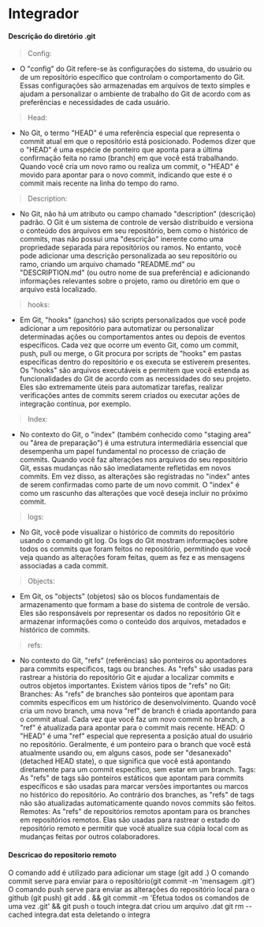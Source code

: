 # Integrador

#### Descrição do diretório .git

> Config:
- O "config" do Git refere-se às configurações do sistema, do usuário ou de um repositório específico que controlam o comportamento do Git. Essas configurações são armazenadas em arquivos de texto simples e ajudam a personalizar o ambiente de trabalho do Git de acordo com as preferências e necessidades de cada usuário.
> Head:
- No Git, o termo "HEAD" é uma referência especial que representa o commit atual em que o repositório está posicionado. Podemos dizer que o "HEAD" é uma espécie de ponteiro que aponta para a última confirmação feita no ramo (branch) em que você está trabalhando. 
Quando você cria um novo ramo ou realiza um commit, o "HEAD" é movido para apontar para o novo commit, indicando que este é o commit mais recente na linha do tempo do ramo.

> Description:
- No Git, não há um atributo ou campo chamado "description" (descrição) padrão. O Git é um sistema de controle de versão distribuído e versiona o conteúdo dos arquivos em seu repositório, bem como o histórico de commits, mas não possui uma "descrição" inerente como uma propriedade separada para repositórios ou ramos.
No entanto, você pode adicionar uma descrição personalizada ao seu repositório ou ramo, criando um arquivo chamado "README.md" ou "DESCRIPTION.md" (ou outro nome de sua preferência) e adicionando informações relevantes sobre o projeto, ramo ou diretório em que o arquivo está localizado.

> hooks:
- Em Git, "hooks" (ganchos) são scripts personalizados que você pode adicionar a um repositório para automatizar ou personalizar determinadas ações ou comportamentos antes ou depois de eventos específicos. Cada vez que ocorre um evento Git, como um commit, push, pull ou merge, o Git procura por scripts de "hooks" em pastas específicas dentro do repositório e os executa se estiverem presentes.
Os "hooks" são arquivos executáveis e permitem que você estenda as funcionalidades do Git de acordo com as necessidades do seu projeto. Eles são extremamente úteis para automatizar tarefas, realizar verificações antes de commits serem criados ou executar ações de integração contínua, por exemplo.

> Index: 
- No contexto do Git, o "index" (também conhecido como "staging area" ou "área de preparação") é uma estrutura intermediária essencial que desempenha um papel fundamental no processo de criação de commits.
Quando você faz alterações nos arquivos do seu repositório Git, essas mudanças não são imediatamente refletidas em novos commits. Em vez disso, as alterações são registradas no "index" antes de serem confirmadas como parte de um novo commit. O "index" é como um rascunho das alterações que você deseja incluir no próximo commit.

>logs:
- No Git, você pode visualizar o histórico de commits do repositório usando o comando git log. Os logs do Git mostram informações sobre todos os commits que foram feitos no repositório, permitindo que você veja quando as alterações foram feitas, quem as fez e as mensagens associadas a cada commit.

> Objects:
- Em Git, os "objects" (objetos) são os blocos fundamentais de armazenamento que formam a base do sistema de controle de versão. Eles são responsáveis por representar os dados no repositório Git e armazenar informações como o conteúdo dos arquivos, metadados e histórico de commits.

> refs:
- No contexto do Git, "refs" (referências) são ponteiros ou apontadores para commits específicos, tags ou branches. As "refs" são usadas para rastrear a história do repositório Git e ajudar a localizar commits e outros objetos importantes.
Existem vários tipos de "refs" no Git:
Branches: As "refs" de branches são ponteiros que apontam para commits específicos em um histórico de desenvolvimento. Quando você cria um novo branch, uma nova "ref" de branch é criada apontando para o commit atual. Cada vez que você faz um novo commit no branch, a "ref" é atualizada para apontar para o commit mais recente.
HEAD: O "HEAD" é uma "ref" especial que representa a posição atual do usuário no repositório. Geralmente, é um ponteiro para o branch que você está atualmente usando ou, em alguns casos, pode ser "desanexado" (detached HEAD state), o que significa que você está apontando diretamente para um commit específico, sem estar em um branch.
Tags: As "refs" de tags são ponteiros estáticos que apontam para commits específicos e são usadas para marcar versões importantes ou marcos no histórico do repositório. Ao contrário dos branches, as "refs" de tags não são atualizadas automaticamente quando novos commits são feitos.
Remotes: As "refs" de repositórios remotos apontam para os branches em repositórios remotos. Elas são usadas para rastrear o estado do repositório remoto e permitir que você atualize sua cópia local com as mudanças feitas por outros colaboradores.

#### Descricao do repositorio remoto


O comando add é utilizado para adicionar um stage (git add .)
O comando commit serve para enviar para o repositório(git commit -m 'mensagem .git')
O comando push serve para enviar as alterações do repositório local para o github (git push)
git add . && git commit -m 'Efetua todos os comandos de uma vez .git' && git push
o touch integra.dat criou um arquivo .dat
git rm --cached integra.dat esta deletando o integra
